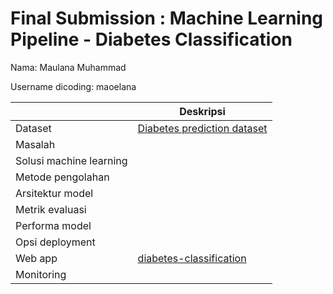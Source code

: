 # Final Submission : Machine Learning Pipeline - Diabetes Classification
Nama: Maulana Muhammad

Username dicoding: maoelana

| | Deskripsi |
| ----------- | ----------- |
| Dataset | [Diabetes prediction dataset](https://www.kaggle.com/datasets/iammustafatz/diabetes-prediction-dataset) |
| Masalah |  |
| Solusi machine learning |  |
| Metode pengolahan |  |
| Arsitektur model |  |
| Metrik evaluasi |  |
| Performa model |  |
| Opsi deployment |  |
| Web app | [diabetes-classification](https://diabetes-classification-production.up.railway.app/v1/models/diabetes-classification-model/metadata)|
| Monitoring |  |
